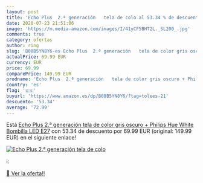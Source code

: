 ```yaml
---
layout: post
title: 'Echo Plus  2.ª generación   tela de colo al 53.34 % de descuento'
date: 2020-07-23 21:51:06
image: 'https://m.media-amazon.com/images/I/41yCF5BHT2L._SL200_.jpg'
comments: true
category: ofertas
author: ring
slug: 'B08B5YN8Y6-es Echo Plus  2.ª generación   tela de color gris oscuro + Philips Hue White Bombilla LED E27'
actualPrice: 69.99 EUR
currency: EUR
price: 69.99
comparePrice: 149.99 EUR
prodname: 'Echo Plus  2.ª generación   tela de color gris oscuro + Philips Hue White Bombilla LED E27'
country: 'es'
flag: '🇪🇸'
buyurl: 'https://www.amazon.es/dp/B08B5YN8Y6/?tag=tolees-21'
descuento: '53.34'
average: '72.99'
---
```


Está [Echo Plus  2.ª generación   tela de color gris oscuro + Philips Hue White Bombilla LED E27](https://www.amazon.es/dp/B08B5YN8Y6/?tag=tolees-21) con 53.34 de descuento por 69.99 EUR (original: 149.99 EUR) en el siguiente enlace!

[![Echo Plus  2.ª generación   tela de colo](https://m.media-amazon.com/images/I/41yCF5BHT2L._SL200_.jpg)](https://www.amazon.es/dp/B08B5YN8Y6/?tag=tolees-21)

ℹ️:


[🛒 Ver la oferta!!](https://www.amazon.es/dp/B08B5YN8Y6/?tag=tolees-21)
